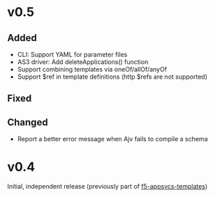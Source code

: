 # v0.5
## Added
* CLI: Support YAML for parameter files
* AS3 driver: Add deleteApplications() function
* Support combining templates via oneOf/allOf/anyOf
* Support $ref in template definitions (http $refs are not supported)

## Fixed

## Changed
* Report a better error message when Ajv fails to compile a schema

# v0.4
Initial, independent release (previously part of [f5-appsvcs-templates](https://github.com/F5networks/f5-appsvcs-templates))
